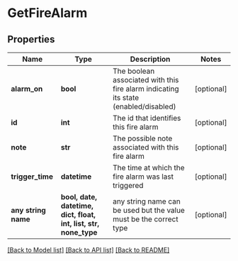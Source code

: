 # GetFireAlarm


## Properties
Name | Type | Description | Notes
------------ | ------------- | ------------- | -------------
**alarm_on** | **bool** | The boolean associated with this fire alarm indicating its state (enabled/disabled) | [optional] 
**id** | **int** | The id that identifies this fire alarm | [optional] 
**note** | **str** | The possible note associated with this fire alarm | [optional] 
**trigger_time** | **datetime** | The time at which the fire alarm was last triggered | [optional] 
**any string name** | **bool, date, datetime, dict, float, int, list, str, none_type** | any string name can be used but the value must be the correct type | [optional]

[[Back to Model list]](../README.md#documentation-for-models) [[Back to API list]](../README.md#documentation-for-api-endpoints) [[Back to README]](../README.md)



